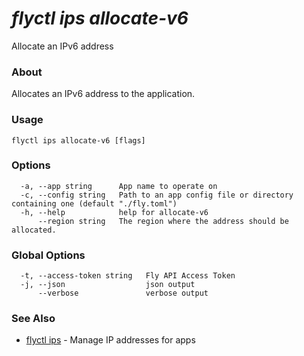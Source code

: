# _flyctl ips allocate-v6_

Allocate an IPv6 address

### About

Allocates an IPv6 address to the application.

### Usage
~~~
flyctl ips allocate-v6 [flags]
~~~

### Options

~~~
  -a, --app string      App name to operate on
  -c, --config string   Path to an app config file or directory containing one (default "./fly.toml")
  -h, --help            help for allocate-v6
      --region string   The region where the address should be allocated.
~~~

### Global Options

~~~
  -t, --access-token string   Fly API Access Token
  -j, --json                  json output
      --verbose               verbose output
~~~

### See Also

* [flyctl ips](/docs/flyctl/ips/)	 - Manage IP addresses for apps

